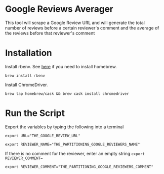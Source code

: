 # Google Reviews Averager
This tool will scrape a Google Review URL and will generate the total number of reviews before a certain reviewer's comment and the average of the reviews before that reviewer's comment


# Installation

Install rbenv. See [here](https://brew.sh/) if you need to install homebrew.
```
brew install rbenv
```

Install ChromeDriver.
```
brew tap homebrew/cask && brew cask install chromedriver
```

# Run the Script

Export the variables by typing the following into a terminal
```
export URL="THE_GOOGLE_REVIEW_URL"
```
```
export REVIEWER_NAME="THE_PARTITIONING_GOOGLE_REVIEWERS_NAME"
```
If there is no comment for the reviewer, enter an empty string `export REVIEWER_COMMENT=`
```
export REVIEWER_COMMENT="THE_PARTITIONING_GOOGLE_REVIEWERS_COMMENT"
```